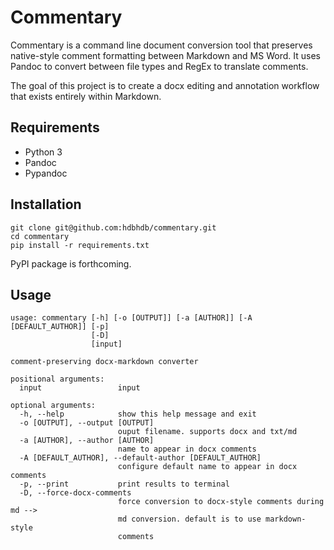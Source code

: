# Commentary

Commentary is a command line document conversion tool that preserves native-style comment formatting between Markdown and MS Word. It uses Pandoc to convert between file types and RegEx to translate comments. 

The goal of this project is to create a docx editing and annotation workflow that exists entirely within Markdown.

## Requirements

- Python 3
- Pandoc
- Pypandoc

## Installation

```
git clone git@github.com:hdbhdb/commentary.git
cd commentary
pip install -r requirements.txt
```

PyPI package is forthcoming.

## Usage

```
usage: commentary [-h] [-o [OUTPUT]] [-a [AUTHOR]] [-A [DEFAULT_AUTHOR]] [-p]
                  [-D]
                  [input]

comment-preserving docx-markdown converter

positional arguments:
  input                 input

optional arguments:
  -h, --help            show this help message and exit
  -o [OUTPUT], --output [OUTPUT]
                        ouput filename. supports docx and txt/md
  -a [AUTHOR], --author [AUTHOR]
                        name to appear in docx comments
  -A [DEFAULT_AUTHOR], --default-author [DEFAULT_AUTHOR]
                        configure default name to appear in docx comments
  -p, --print           print results to terminal
  -D, --force-docx-comments
                        force conversion to docx-style comments during md -->
                        md conversion. default is to use markdown-style
                        comments
```

